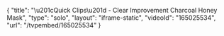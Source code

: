 {
    "title": "\u201cQuick Clips\u201d - Clear Improvement Charcoal Honey Mask",
    "type": "solo",
    "layout": "iframe-static",
    "videoId": "165025534",
    "url": "\/tvpembed\/165025534"
}